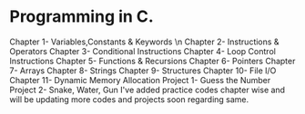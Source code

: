 # Programming in C.

Chapter 1- Variables,Constants & Keywords \n
Chapter 2- Instructions & Operators
Chapter 3- Conditional Instructions
Chapter 4- Loop Control Instructions
Chapter 5- Functions & Recursions
Chapter 6- Pointers
Chapter 7- Arrays
Chapter 8- Strings
Chapter 9- Structures
Chapter 10- File I/O
Chapter 11- Dynamic Memory Allocation
Project 1- Guess the Number
Project 2- Snake, Water, Gun
I've added practice codes chapter wise and will be updating more codes and projects soon regarding same.
